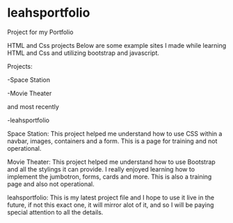 # leahsportfolio
Project for my Portfolio

HTML and Css projects
Below are some example sites I made while learning HTML and Css and utilizing bootstrap and javascript.

Projects:

-Space Station

-Movie Theater 

and most recently

-leahsportfolio

Space Station:
This project helped me understand how to use CSS within a navbar, images, containers and a form. This is a page for training and not operational.

Movie Theater:
This project helped me understand how to use Bootstrap and all the stylings it can provide. I really enjoyed learning how to implement the jumbotron, forms, cards and more. This is also a training page and also not operational.

leahsportfolio:
This is my latest project file and I hope to use it live in the future, if not this exact one, it will mirror alot of it, and so I will be paying special attention to all the details.
